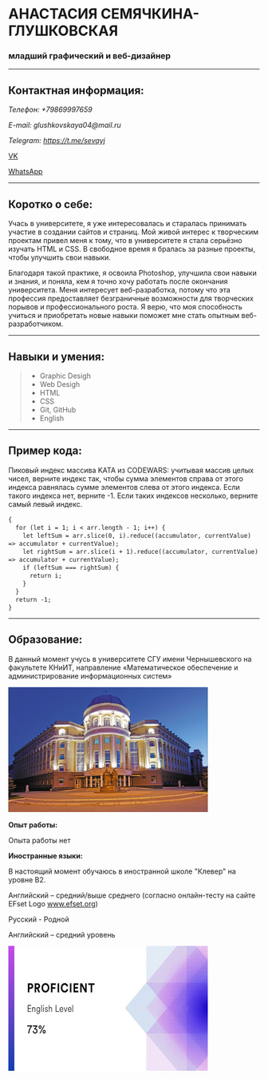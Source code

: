 # АНАСТАСИЯ СЕМЯЧКИНА-ГЛУШКОВСКАЯ
### младший графический и веб-дизайнер

______________________


## Контактная информация:

_Телефон: +79869997659_

_E-mail: glushkovskaya04@mail.ru_

_Telegram: https://t.me/sevayj_

[VK](https://vk.com/id224920424_)

[WhatsApp](https://wa.me/89869997659_)


_____________________

## Коротко о себе:

Учась в университете, я уже интересовалась и старалась принимать участие в создании сайтов и страниц. Мой живой интерес к творческим проектам привел меня к тому, что в университете я стала серьёзно изучать HTML и CSS. В свободное время я бралась за разные проекты, чтобы улучшить свои навыки. 
 
Благодаря такой практике, я освоила Photoshop, улучшила свои навыки и знания, и поняла, кем я точно хочу работать после окончания университета. Меня интересует веб-разработка, потому что эта профессия предоставляет безграничные возможности для творческих порывов и профессионального роста. Я верю, что моя способность учиться и приобретать новые навыки поможет мне стать опытным веб-разработчиком.

______________________

## Навыки и умения:

> * Graphic Desigh
> * Web Desigh
> * HTML
> * CSS
> * Git, GitHub
> * English


____________________


## Пример кода:

Пиковый индекс массива KATA из CODEWARS: учитывая массив целых чисел, верните индекс так, чтобы сумма элементов справа от этого индекса равнялась сумме элементов слева от этого индекса. Если такого индекса нет, верните -1. Если таких индексов несколько, верните самый левый индекс.

```function peak(arr) 
{
  for (let i = 1; i < arr.length - 1; i++) {
    let leftSum = arr.slice(0, i).reduce((accumulator, currentValue) => accumulator + currentValue);
    let rightSum = arr.slice(i + 1).reduce((accumulator, currentValue) => accumulator + currentValue);
    if (leftSum === rightSum) {
      return i;
    }
  }
  return -1;
}
```

______________________


## Образование:

В данный момент учусь в университете СГУ имени Чернышевского на факультете КНиИТ, направление «Математическое обеспечение и администрирование информационных систем»

<p aligh = "center">
 <img src="./img/sgu.jpg" width="400" height="250" />




**Опыт работы:**



Опыта работы нет




**Иностранные языки:**

В настоящий момент обучаюсь в иностранной школе "Клевер" на уровне B2. 

Английский – средний/выше среднего (согласно онлайн-тесту на сайте EFset Logo www.efset.org)

Русский - Родной



Английский – средний уровень


<p aligh = "center">
 <img src="./img/eng-sert.jpg" width="400" height="250" />

